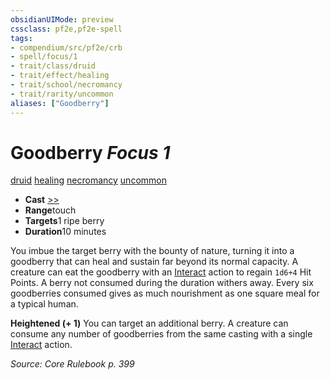 ```yaml
---
obsidianUIMode: preview
cssclass: pf2e,pf2e-spell
tags:
- compendium/src/pf2e/crb
- spell/focus/1
- trait/class/druid
- trait/effect/healing
- trait/school/necromancy
- trait/rarity/uncommon
aliases: ["Goodberry"]
---
```

# Goodberry *Focus 1*   
[druid](rules/traits/druid.md)  [healing](healing.md)  [necromancy](necromancy.md)  [uncommon](uncommon.md)  

- **Cast** [>>](chapter-9-playing-the-game.md#Actions "Two-Action") 
- **Range**touch
- **Targets**1 ripe berry
- **Duration**10 minutes

You imbue the target berry with the bounty of nature, turning it into a goodberry that can heal and sustain far beyond its normal capacity. A creature can eat the goodberry with an [Interact](interact.md) action to regain `1d6+4` Hit Points. A berry not consumed during the duration withers away. Every six goodberries consumed gives as much nourishment as one square meal for a typical human.

**Heightened (+ 1)** You can target an additional berry. A creature can consume any number of goodberries from the same casting with a single [Interact](interact.md) action.

*Source: Core Rulebook p. 399*